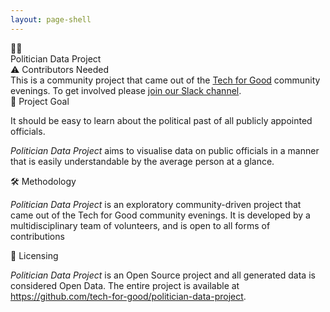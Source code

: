 ```yaml
---
layout: page-shell
---
```


<div class="Icon">🔎👤</div>
<div class="Title">Politician Data Project</div>

<div class="Alert"> 
  <div class="Alert-title">⚠️ Contributors Needed</div>
  <div class="Alert-text">This is a community project that came out of the <a href="http://techforgood.org.za/" class="Alert-link" target="_blank">Tech for Good</a> community evenings. To get involved please <a href="http://techforgood.org.za/guides/join-slack/index.html" class="Alert-link" target="_blank">join our Slack channel</a>. </div>
</div>

<div class="Description">
  <div class="Description-heading">🏁 Project Goal</div>
  <p>It should be easy to learn about the political past of all publicly appointed officials.</p>
  <p><em>Politician Data Project</em> aims to visualise data on public officials in a manner that is easily understandable by the average person at a glance.</p>

  <div class="Description-heading">🛠️ Methodology</div>
  <p><em>Politician Data Project</em> is an exploratory community-driven project that came out of the Tech for Good community evenings. It is developed by a multidisciplinary team of volunteers, and is open to all forms of contributions</p>

  <div class="Description-heading">💌 Licensing</div>
  <p><em>Politician Data Project</em> is an Open Source project and all generated data is considered Open Data. The entire project is available at <a class="Link" href="https://github.com/tech-for-good/politician-data-project">https://github.com/tech-for-good/politician-data-project</a>.</p>
</div>